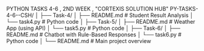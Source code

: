 PYTHON TASKS 4-6 , 2ND WEEK , "CORTEXIS SOLUTION HUB"
PY-TASKS-4-6--CSH/
│
├── Task-4/
│   ├── README.md    # Student Result Analysis
│   └── task4.py     # Python code
│
├── Task-5/
│   ├── README.md    # Weather App (using API)
│   └── task5.py     # Python code
│
├── Task-6/
│   ├── README.md    # Chatbot with Rule-Based Responses
│   └── task6.py     # Python code
│
└── README.md        # Main project overview
